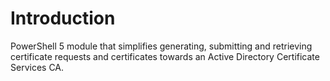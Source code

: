 # Introduction

PowerShell 5 module that simplifies generating, submitting and retrieving certificate requests and certificates towards an Active Directory Certificate Services CA.
